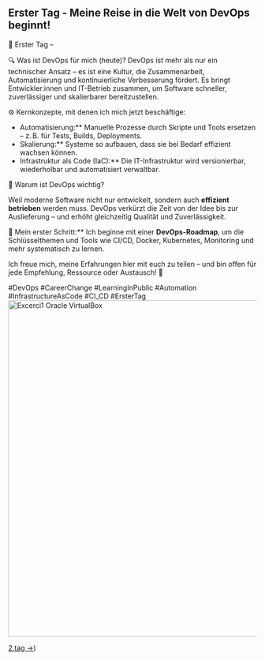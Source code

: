 ## Erster Tag - Meine Reise in die Welt von DevOps beginnt!


🚀 Erster Tag – 


🔍 Was ist DevOps für mich (heute)? 
DevOps ist mehr als nur ein technischer Ansatz – es ist eine Kultur, die Zusammenarbeit, Automatisierung und kontinuierliche Verbesserung fördert. 
Es bringt Entwickler:innen und IT-Betrieb zusammen, um Software schneller, zuverlässiger und skalierbarer bereitzustellen.

⚙️ Kernkonzepte, mit denen ich mich jetzt beschäftige:
 
- Automatisierung:** Manuelle Prozesse durch Skripte und Tools ersetzen – z. B. für Tests, Builds, Deployments.  
- Skalierung:** Systeme so aufbauen, dass sie bei Bedarf effizient wachsen können.  
- Infrastruktur als Code (IaC):** Die IT-Infrastruktur wird versionierbar, wiederholbar und automatisiert verwaltbar.

🎯 Warum ist DevOps wichtig?
 
Weil moderne Software nicht nur entwickelt, sondern auch **effizient betrieben** werden muss. DevOps verkürzt die Zeit von der Idee bis zur Auslieferung – und erhöht gleichzeitig Qualität und Zuverlässigkeit.


📍 
Mein erster Schritt:** Ich beginne mit einer **DevOps-Roadmap**, um die Schlüsselthemen und Tools wie CI/CD, Docker, Kubernetes, Monitoring und mehr systematisch zu lernen.

Ich freue mich, meine Erfahrungen hier mit euch zu teilen – und bin offen für jede Empfehlung, Ressource oder Austausch! 💬

#DevOps #CareerChange #LearningInPublic #Automation #InfrastructureAsCode #CI_CD #ErsterTag
<img width="682" alt="Excerci1 Oracle VirtualBox" src="https://github.com/user-attachments/assets/6c789267-e86c-4773-898f-559461b713ae" />



[2.tag →](https://github.com/aboudou123/DevOps-im-Galopp/tree/main/Tag%202))
